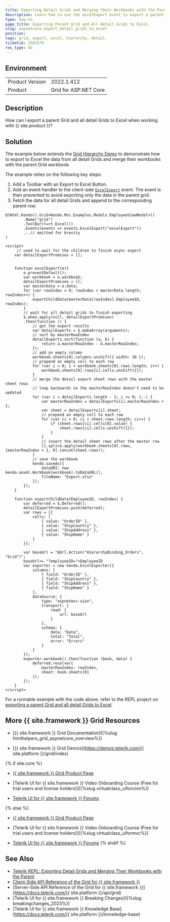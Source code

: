 ```yaml
---
title: Exporting Detail Grids and Merging their Workbooks with the Parent Grid Workbook.
description: Learn how to use the excelExport event to export a parent Grid and all detail Grids to Excel.
type: how-to
page_title: Exporting Parent Grid and All Detail Grids to Excel.
slug: aspnetcore_export_detail_grids_to_excel
position:
tags: grid, export, excel, hierarchy, detail,
ticketid: 1563579
res_type: kb
---
```


## Environment
<table>
	<tbody>
		<tr>
			<td>Product Version</td>
			<td>2022.1.412</td>
		</tr>
		<tr>
			<td>Product</td>
			<td>Grid for ASP.NET Core</td>
		</tr>
	</tbody>
</table>


## Description

How can I export a parent Grid and all detail Grids to Excel when working with {{ site.product }}?

## Solution

The example below extends the [Grid Hierarchy Demo](https://demos.telerik.com/aspnet-core/grid/hierarchy) to demonstrate how to export to Excel the data from all detail Grids and merge their workbooks with the parent Grid workbook.

The example relies on the following key steps:

1. Add a Toolbar with an Export to Excel Button.
1. Add an event handler to the client-side [`ExcelExport`](https://docs.telerik.com/aspnet-core/api/Kendo.Mvc.UI.Fluent/GridEventBuilder#excelexportsystemstring) event. The event is then prevented to avoid exporting only the data in the parent grid.
1. Fetch the data for all detail Grids and append to the corresponding parent row.

```
@(Html.Kendo().Grid<Kendo.Mvc.Examples.Models.EmployeeViewModel>()
        .Name("grid")
        .ToolBar(t=>t.Excel())
        .Events(events => events.ExcelExport("excelExport"))
        ...// omitted for brevity
)

<script>
     // used to wait for the children to finish async export
    var detailExportPromises = [];


    function excelExport(e){
        e.preventDefault();
        var workbook = e.workbook;
        detailExportPromises = [];
        var masterData = e.data;
        for (var rowIndex = 0; rowIndex < masterData.length; rowIndex++) {
            exportChildData(masterData[rowIndex].EmployeeID, rowIndex);
        }
        // wait for all detail grids to finish exporting
        $.when.apply(null, detailExportPromises)
        .then(function () {
            // get the export results
            var detailExports = $.makeArray(arguments);
            // sort by masterRowIndex
            detailExports.sort(function (a, b) {
                return a.masterRowIndex - b.masterRowIndex;
            });
            // add an empty column
            workbook.sheets[0].columns.unshift({ width: 30 });
            // prepend an empty cell to each row
            for (var i = 0; i < workbook.sheets[0].rows.length; i++) {
                workbook.sheets[0].rows[i].cells.unshift({});
            }
            // merge the detail export sheet rows with the master sheet rows
            // loop backwards so the masterRowIndex doesn't need to be updated
            for (var i = detailExports.length - 1; i >= 0; i--) {
                var masterRowIndex = detailExports[i].masterRowIndex + 1;
                var sheet = detailExports[i].sheet;
                // prepend an empty cell to each row
                for (var ci = 0; ci < sheet.rows.length; ci++) {
                    if (sheet.rows[ci].cells[0].value) {
                        sheet.rows[ci].cells.unshift({});
                    }
                }
                // insert the detail sheet rows after the master row
                [].splice.apply(workbook.sheets[0].rows, [masterRowIndex + 1, 0].concat(sheet.rows));
            }
            // save the workbook
            kendo.saveAs({
                dataURI: new kendo.ooxml.Workbook(workbook).toDataURL(),
                fileName: "Export.xlsx"
            });
        });
    }

    function exportChildData(EmployeeID, rowIndex) {
        var deferred = $.Deferred();
        detailExportPromises.push(deferred);
        var rows = [{
            cells: [
                { value: "OrderID" },
                { value: "ShipCountry" },
                { value: "ShipAddress" },
                { value: "ShipName" }
            ]
        }];

        var baseUrl = "@Url.Action("HierarchyBinding_Orders", "Grid")";
        baseUrl+= "?employeeID="+EmployeeID
        var exporter = new kendo.ExcelExporter({
            columns: [
                { field: "OrderID" },
                { field: "ShipCountry" },
                { field: "ShipAddress" },
                { field: "ShipName" }
            ],
            dataSource: {
                type: "aspnetmvc-ajax",
                transport: {
                    read: { 
                        url: baseUrl 
                    }
                },
                schema: {
                    data: "Data",
                    total: "Total",
                    error: "Errors"
                }
            }
        });
        exporter.workbook().then(function (book, data) {
            deferred.resolve({
                masterRowIndex: rowIndex,
                sheet: book.sheets[0]
            });
        });
    }
</script>
```

For a runnable example with the code above, refer to the REPL project on [exporting a parent Grid and all detail Grids to Excel](https://netcorerepl.telerik.com/QGOKQDvS30QKTkiV55).

## More {{ site.framework }} Grid Resources

* [{{ site.framework }} Grid Documentation]({%slug htmlhelpers_grid_aspnetcore_overview%})

* [{{ site.framework }} Grid Demos](https://demos.telerik.com/{{ site.platform }}/grid/index)

{% if site.core %}
* [{{ site.framework }} Grid Product Page](https://www.telerik.com/aspnet-core-ui/grid)

* [Telerik UI for {{ site.framework }} Video Onboarding Course (Free for trial users and license holders)]({%slug virtualclass_uiforcore%})

* [Telerik UI for {{ site.framework }} Forums](https://www.telerik.com/forums/aspnet-core-ui)

{% else %}
* [{{ site.framework }} Grid Product Page](https://www.telerik.com/aspnet-mvc/grid)

* [Telerik UI for {{ site.framework }} Video Onboarding Course (Free for trial users and license holders)]({%slug virtualclass_uiformvc%})

* [Telerik UI for {{ site.framework }} Forums](https://www.telerik.com/forums/aspnet-mvc)
{% endif %}

## See Also

* [Telerik REPL: Exporting Detail Grids and Merging Their Workbooks with the Parent](https://netcorerepl.telerik.com/QGOKQDvS30QKTkiV55)
* [Client-Side API Reference of the Grid for {{ site.framework }}](https://docs.telerik.com/kendo-ui/api/javascript/ui/grid)
* [Server-Side API Reference of the Grid for {{ site.framework }}](https://docs.telerik.com/{{ site.platform }}/api/grid)
* [Telerik UI for {{ site.framework }} Breaking Changes]({%slug breakingchanges_2023%})
* [Telerik UI for {{ site.framework }} Knowledge Base](https://docs.telerik.com/{{ site.platform }}/knowledge-base)
